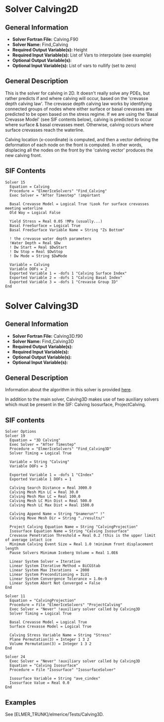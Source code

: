 # Solver Calving2D

## General Information

- **Solver Fortran File:** Calving.F90
- **Solver Name:** Find_Calving
- **Required Output Variable(s):** Height
- **Required Input Variable(s):** List of Vars to interpolate (see example)
- **Optional Output Variable(s):** 
- **Optional Input Variable(s):** List of vars to nullify (set to zero)

## General Description
This is the solver for calving in 2D. It doesn't really solve any PDEs, but rather predicts if and where calving will occur, based on the 'crevasse depth calving law'. The crevasse depth calving law works by identifying connected groups of nodes where either surface or basal crevasses are predicted to be open based on the stress regime. If we are using the 'Basal Crevasse Model' (see SIF contents below), calving is predicted to occur where surface & basal crevasses meet. Otherwise, calving occurs where surface crevasses reach the waterline.

Calving location (x-coordinate) is computed, and then a vector defining the deformation of each node on the front is computed. In other words, displacing all the nodes on the front by the 'calving vector' produces the new calving front.

## SIF Contents
```
Solver 15
  Equation = Calving
  Procedure = "ElmerIceSolvers" "Find_Calving"
  Exec Solver = "After Timestep" !important

  Basal Crevasse Model = Logical True !Look for surface crevasses meeting waterline
  Old Way = Logical False

  Yield Stress = Real 0.05 !MPa (usually...)
  Basal FreeSurface = Logical True
  Basal FreeSurface Variable Name = String "Zs Bottom"

  ! the crevasse water depth parameters
  !Water Depth = Real $Dw
  ! Dw Start = Real $DwStart
  ! Dw Stop = Real $DwStop
  ! Dw Mode = String $DwMode

  Variable = Calving
  Variable DOFs = 2
  Exported Variable 1 = -dofs 1 "Calving Surface Index"
  Exported Variable 2 = -dofs 1 "Calving Basal Index"
  Exported Variable 3 = -dofs 1 "Crevasse Group ID"
End
```

# Solver Calving3D

## General Information
- **Solver Fortran File:** Calving3D.f90
- **Solver Name:** Find_Calving3D
- **Required Output Variable(s):** 
- **Required Input Variable(s):** 
- **Optional Output Variable(s):** 
- **Optional Input Variable(s):** 

## General Description

Information about the algorithm in this solver is provided [here](http://elmerfem.org/elmerice/wiki/doku.php?id=problems:calving).

In addition to the main solver, Calving3D makes use of two auxiliary solvers which must be present in the SIF: Calving Isosurface, ProjectCalving.

## SIF contents

```
Solver Options
Solver 19
  Equation = "3D Calving"
  Exec Solver = "After Timestep"
  Procedure = "ElmerIceSolvers" "Find_Calving3D"
  Solver Timing = Logical True

  Variable = String "Calving"
  Variable DOFs = 3

  Exported Variable 1 = -dofs 1 "CIndex"
  Exported Variable 1 DOFs = 1

  Calving Search Distance = Real 3000.0
  Calving Mesh Min LC = Real 30.0
  Calving Mesh Max LC = Real 100.0
  Calving Mesh LC Min Dist = Real 500.0
  Calving Mesh LC Max Dist = Real 1500.0

  Calving Append Name = String "$namerun"" !"
  Calving Move Mesh Dir = String "./results/"

  Project Calving Equation Name = String "CalvingProjection"
  Isosurface Equation Name = String "Calving Isosurface"
  Crevasse Penetration Threshold = Real 0.2 !this is the upper limit of average intact ice
  Minimum Calving Event Size = Real 1.0 !minimum front displacement length
  Pause Solvers Minimum Iceberg Volume = Real 1.0E6

  Linear System Solver = Iterative
  Linear System Iterative Method = BiCGStab
  Linear System Max Iterations  = 2000
  Linear System Preconditioning = ILU1
  Linear System Convergence Tolerance = 1.0e-9
  Linear System Abort Not Converged = False
End

Solver 11
  Equation = "CalvingProjection"
  Procedure = File "ElmerIceSolvers" "ProjectCalving"
  Exec Solver = "Never" !auxiliary solver called by Calving3D
  Solver Timing = Logical True

  Basal Crevasse Model = Logical True
  Surface Crevasse Model = Logical True

  Calving Stress Variable Name = String "Stress"
  Plane Permutation(3) = Integer 1 3 2
  Volume Permutation(3) = Integer 1 3 2
End

Solver 24
  Exec Solver = "Never" !auxiliary solver called by Calving3D
  Equation = "Calving Isosurface"
  Procedure = File "Isosurface" "IsosurfaceSolver"

  Isosurface Variable = String "ave_cindex"
  Isosurface Value = Real 0.0
End
```

## Examples
See [ELMER_TRUNK]/elmerice/Tests/Calving3D.
